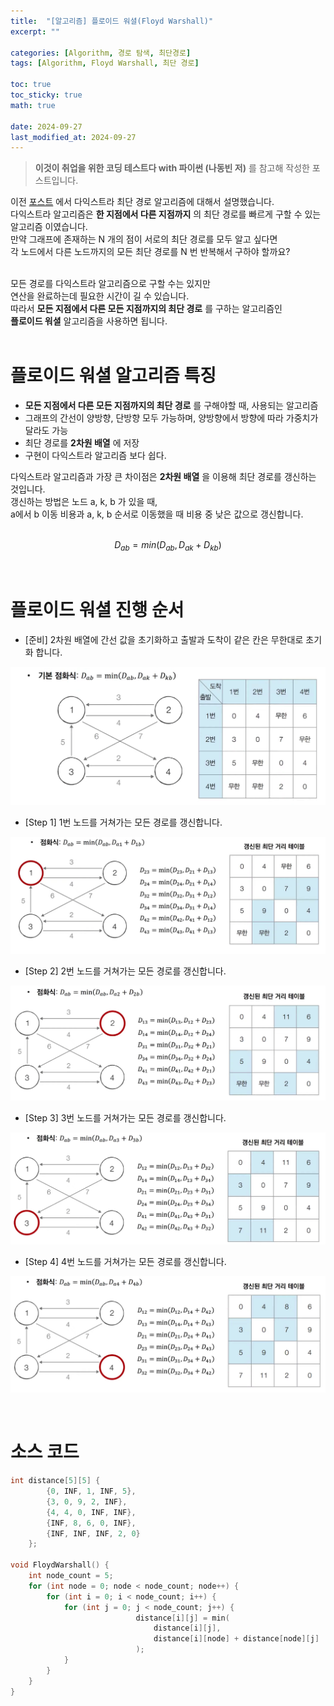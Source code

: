 ```yaml
---
title:  "[알고리즘] 플로이드 워셜(Floyd Warshall)"
excerpt: ""

categories: [Algorithm, 경로 탐색, 최단경로]
tags: [Algorithm, Floyd Warshall, 최단 경로]

toc: true
toc_sticky: true
math: true
 
date: 2024-09-27
last_modified_at: 2024-09-27
---
```


> **이것이 취업을 위한 코딩 테스트다 with 파이썬 (나동빈 저)** 를 참고해 작성한 포스트입니다.  

이전 [포스트](https://mgcllee.github.io/posts/Dijkstra/) 에서 다익스트라 최단 경로 알고리즘에 대해서 설명했습니다.  
다익스트라 알고리즘은 **한 지점에서 다른 지점까지** 의 최단 경로를 빠르게 구할 수 있는 알고리즘 이였습니다.  
만약 그래프에 존재하는 N 개의 점이 서로의 최단 경로를 모두 알고 싶다면  
각 노드에서 다른 노드까지의 모든 최단 경로를 N 번 반복해서 구하야 할까요?  
<br/>

모든 경로를 다익스트라 알고리즘으로 구할 수는 있지만  
연산을 완료하는데 필요한 시간이 길 수 있습니다.  
따라서 **모든 지점에서 다른 모든 지점까지의 최단 경로** 를 구하는 알고리즘인  
**플로이드 워셜** 알고리즘을 사용하면 됩니다.  
<br/>

# 플로이드 워셜 알고리즘 특징

* **모든 지점에서 다른 모든 지점까지의 최단 경로** 를 구해야할 때, 사용되는 알고리즘  
* 그래프의 간선이 양방향, 단방향 모두 가능하며, 양방향에서 방향에 따라 가중치가 달라도 가능  
* 최단 경로를 **2차원 배열** 에 저장
* 구현이 다익스트라 알고리즘 보다 쉽다.  

다익스트라 알고리즘과 가장 큰 차이점은 **2차원 배열** 을 이용해 최단 경로를 갱신하는 것입니다.  
갱신하는 방법은 노드 a, k, b 가 있을 때,  
a에서 b 이동 비용과 a, k, b 순서로 이동했을 때 비용 중 낮은 값으로 갱신합니다.  
<br/>

$$D_{ab} = min(D_{ab}, D_{ak} + D_{kb})$$  

<br/>

# 플로이드 워셜 진행 순서

* [준비] 2차원 배열에 간선 값을 초기화하고 출발과 도착이 같은 칸은 무한대로 초기화 합니다.  

![Step_00](/assets/img/Algorithm/FloydWarshall_01.png)  

* [Step 1] 1번 노드를 거쳐가는 모든 경로를 갱신합니다.

![Step_00](/assets/img/Algorithm/FloydWarshall_02.png)  


* [Step 2] 2번 노드를 거쳐가는 모든 경로를 갱신합니다.

![Step_00](/assets/img/Algorithm/FloydWarshall_03.png)  


* [Step 3] 3번 노드를 거쳐가는 모든 경로를 갱신합니다.

![Step_00](/assets/img/Algorithm/FloydWarshall_04.png)  


* [Step 4] 4번 노드를 거쳐가는 모든 경로를 갱신합니다.

![Step_00](/assets/img/Algorithm/FloydWarshall_05.png)  

<br/>

# 소스 코드

```c++
int distance[5][5] {
		{0, INF, 1, INF, 5},
		{3, 0, 9, 2, INF},
		{4, 4, 0, INF, INF},
		{INF, 8, 6, 0, INF},
		{INF, INF, INF, 2, 0}
	};

void FloydWarshall() {
	int node_count = 5;
	for (int node = 0; node < node_count; node++) {
		for (int i = 0; i < node_count; i++) {
			for (int j = 0; j < node_count; j++) {
                            distance[i][j] = min(
                                distance[i][j], 
                                distance[i][node] + distance[node][j]
                            );
			}
		}
	}
}
```